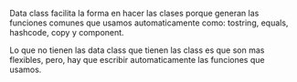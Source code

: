 Data class facilita la forma en hacer las clases porque generan las funciones comunes que usamos
automaticamente como: tostring, equals, hashcode, copy y component.

Lo que no tienen las data class que tienen las class es que son mas flexibles, pero, hay que
escribir automaticamente las funciones que usamos. 